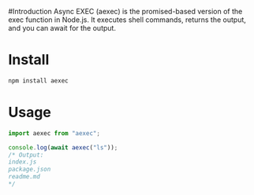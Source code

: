 
#Introduction
Async EXEC (aexec) is the promised-based version of the exec function in Node.js. It executes shell commands, returns the output, and you can await for the output.


# Install

```bash
npm install aexec
```

# Usage

```js
import aexec from "aexec";

console.log(await aexec("ls"));
/* Output:
index.js
package.json
readme.md
*/
```
